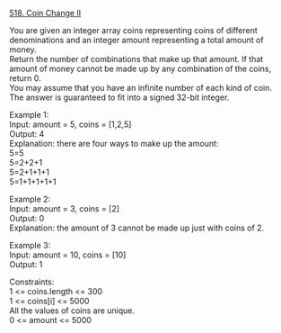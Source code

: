 [518. Coin Change II](https://leetcode.com/problems/coin-change-ii/)




You are given an integer array coins representing coins of different denominations and an integer amount representing a total amount of money.        
Return the number of combinations that make up that amount. If that amount of money cannot be made up by any combination of the coins, return 0.         
You may assume that you have an infinite number of each kind of coin.           
The answer is guaranteed to fit into a signed 32-bit integer.               

Example 1:          
Input: amount = 5, coins = [1,2,5]             
Output: 4                
Explanation: there are four ways to make up the amount:            
5=5            
5=2+2+1          
5=2+1+1+1          
5=1+1+1+1+1             

Example 2:           
Input: amount = 3, coins = [2]              
Output: 0             
Explanation: the amount of 3 cannot be made up just with coins of 2.            

Example 3:         
Input: amount = 10, coins = [10]           
Output: 1             

Constraints:         
1 <= coins.length <= 300           
1 <= coins[i] <= 5000            
All the values of coins are unique.              
0 <= amount <= 5000                

